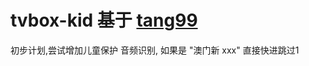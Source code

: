 # tvbox-kid 基于 [tang99](https://github.com/takagen99/Box)

初步计划,尝试增加儿童保护 音频识别, 如果是 "澳门新 xxx" 直接快进跳过1

